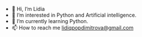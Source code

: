 - 👋 Hi, I’m Lidia
- 👀 I’m interested in Python and Artificial intelligence.
- 🤩 I’m currently learning Python.
- 📫 How to reach me lidiqpopdimitrova@gmail.com
